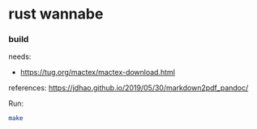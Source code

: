 # rust wannabe

### build

needs:
* https://tug.org/mactex/mactex-download.html


references:
https://jdhao.github.io/2019/05/30/markdown2pdf_pandoc/

Run:
```sh
make
```
